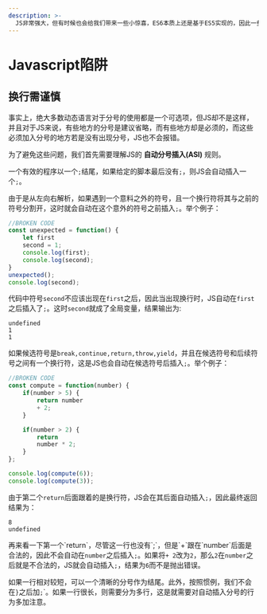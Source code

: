 ```yaml
---
description: >-
  JS非常强大，但有时候也会给我们带来一些小惊喜，ES6本质上还是基于ES5实现的，因此一些历史残留问题依然存在，下面对这些"惊喜"进行一些梳理，让大家有一个清晰的认识，避免一些意外的问题。
---
```


# Javascript陷阱

## 换行需谨慎

事实上，绝大多数动态语言对于分号的使用都是一个可选项，但JS却不是这样，并且对于JS来说，有些地方的分号是建议省略，而有些地方却是必须的，而这些必须加入分号的地方若是没有出现分号，JS也不会报错。

为了避免这些问题，我们首先需要理解JS的 **自动分号插入\(ASI\)** 规则。

一个有效的程序以一个`;`结尾，如果给定的脚本最后没有`;`，则JS会自动插入一个`;`。

由于是从左向右解析，如果遇到一个意料之外的符号，且一个换行符将其与之前的符号分割开，这时就会自动在这个意外的符号之前插入`;`。举个例子：

```javascript
//BROKEN CODE
const unexpected = function() {
    let first
    second = 1;
    console.log(first);
    console.log(second);
}
unexpected();
console.log(second);
```

代码中符号`second`不应该出现在`first`之后，因此当出现换行时，JS自动在`first`之后插入了`;`。这时`second`就成了全局变量，结果输出为:

```text
undefined
1
1
```

如果候选符号是`break,continue,return,throw,yield`，并且在候选符号和后续符号之间有一个换行符，这是JS也会自动在候选符号后插入`;`。举个例子：

```javascript
//BROKEN CODE
const compute = function(number) {
    if(number > 5) {
        return number
        + 2;
    }

    if(number > 2) {
        return
        number * 2; 
    }
};

console.log(compute(6));
console.log(compute(3));
```

由于第二个`return`后面跟着的是换行符，JS会在其后面自动插入`;`，因此最终返回结果为：

```text
8
undefined
```

再来看一下第一个\`return\`，尽管这一行也没有\`;\`，但是\`+\`跟在\`number\`后面是合法的，因此不会自动在`number`之后插入`;`。如果将`+ 2`改为`2`，那么`2`在`number`之后就是不合法的，JS就会自动插入`;`，结果为`6`而不是抛出错误。

如果一行相对较短，可以一个清晰的分号作为结尾。此外，按照惯例，我们不会在`}`之后加`;`\`。如果一行很长，则需要分为多行，这是就需要对自动插入分号的行为多加注意。


